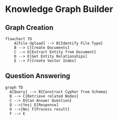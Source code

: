 # Knowledge Graph Builder

## Graph Creation
```mermaid
flowchart TD
    A[File Upload] --> B{Identify File Type}
    B --> C[Create Documents]
    C --> D[Extract Entity from Document]
    D --> E[Get Entity Relationships]
    E --> F[Create Vector Index]
```

## Question Answering
```mermaid
graph TD
  A[Query] --> B{Construct Cypher from Schema}
  B --> C[Retrieve related Nodes]
  C --> D{Can Answer Question}
  D -->|Yes| E[Response]
  D -->|No| F[Process result]
  F --> E
```